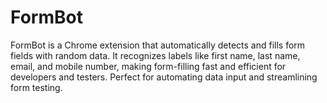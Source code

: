 # FormBot
FormBot is a Chrome extension that automatically detects and fills form fields with random data. It recognizes labels like first name, last name, email, and mobile number, making form-filling fast and efficient for developers and testers. Perfect for automating data input and streamlining form testing.
